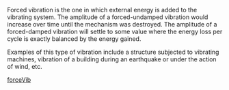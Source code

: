 Forced vibration is the one in which external energy is added to the vibrating system. The amplitude of a forced-undamped vibration would increase over time until the mechanism was destroyed. The amplitude of a forced-damped vibration will settle to some value where the energy loss per cycle is exactly balanced by the energy gained.

Examples of this type of vibration include a structure subjected to vibrating machines, vibration of a building during an earthquake or under the action of wind, etc.

[forceVib](images/forceVib.jpg)
